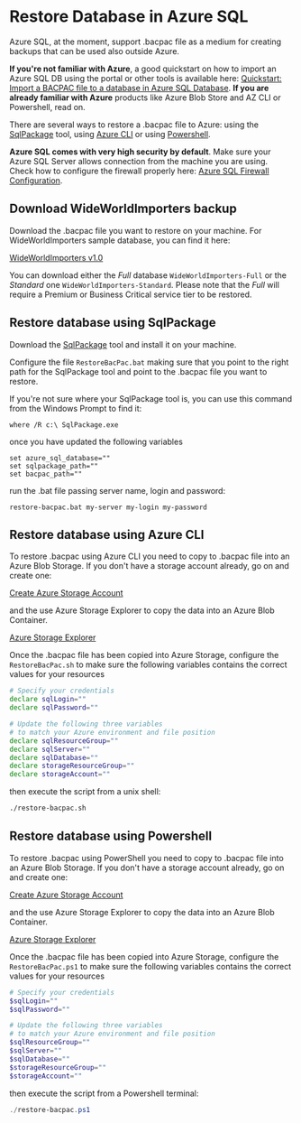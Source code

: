 # Restore Database in Azure SQL

Azure SQL, at the moment, support .bacpac file as a medium for creating backups that can be used also outside Azure. 

**If you're not familiar with Azure**, a good quickstart on how to import an Azure SQL DB using the portal or other tools is available here: [Quickstart: Import a BACPAC file to a database in Azure SQL Database](https://docs.microsoft.com/en-us/azure/sql-database/sql-database-import). **If you are already familiar with Azure** products like Azure Blob Store and AZ CLI or Powershell, read on.

There are several ways to restore a .bacpac file to Azure: using the [SqlPackage](https://docs.microsoft.com/en-us/sql/tools/sqlpackage) tool, using [Azure CLI](https://docs.microsoft.com/en-us/cli/azure/install-azure-cli?view=azure-cli-latest) or using [Powershell](https://docs.microsoft.com/en-us/powershell/azure/).

**Azure SQL comes with very high security by default**. Make sure your Azure SQL Server allows connection from the machine you are using. Check how to configure the firewall properly here: [Azure SQL Firewall Configuration](https://docs.microsoft.com/en-us/azure/sql-database/sql-database-firewall-configure#from-the-database-overview-page).

## Download WideWorldImporters backup

Download the .bacpac file you want to restore on your machine. For WideWorldImporters sample database, you can find it here:

[WideWorldImporters v1.0](https://github.com/Microsoft/sql-server-samples/releases/tag/wide-world-importers-v1.0)

You can download either the *Full* database `WideWorldImporters-Full` or the *Standard* one `WideWorldImporters-Standard`. Please note that the *Full* will require a Premium or Business Critical service tier to be restored. 

## Restore database using SqlPackage

Download the [SqlPackage](https://docs.microsoft.com/en-us/sql/tools/sqlpackage) tool and install it on your machine. 

Configure the file `RestoreBacPac.bat` making sure that you point to the right path for the SqlPackage tool and point to the .bacpac file you want to restore.

If you're not sure where your SqlPackage tool is, you can use this command from the Windows Prompt to find it:

```text
where /R c:\ SqlPackage.exe
```

once you have updated the following variables

```text
set azure_sql_database=""
set sqlpackage_path=""
set bacpac_path=""
```

run the .bat file passing server name, login and password:

```text
restore-bacpac.bat my-server my-login my-password
```

## Restore database using Azure CLI

To restore .bacpac using Azure CLI you need to copy to .bacpac file into an Azure Blob Storage. If you don't have a storage account already, go on and create one:

[Create Azure Storage Account](https://docs.microsoft.com/en-us/azure/storage/common/storage-quickstart-create-account?tabs=azure-portal)

and the use Azure Storage Explorer to copy the data into an Azure Blob Container.

[Azure Storage Explorer](https://azure.microsoft.com/en-us/features/storage-explorer/)

Once the .bacpac file has been copied into Azure Storage, configure the `RestoreBacPac.sh` to make sure the following variables contains the correct values for your resources

```bash
# Specify your credentials
declare sqlLogin=""
declare sqlPassword=""

# Update the following three variables
# to match your Azure environment and file position
declare sqlResourceGroup=""
declare sqlServer=""
declare sqlDatabase=""
declare storageResourceGroup=""
declare storageAccount=""
```

then execute the script from a unix shell:

```bash
./restore-bacpac.sh
```

## Restore database using Powershell

To restore .bacpac using PowerShell you need to copy to .bacpac file into an Azure Blob Storage. If you don't have a storage account already, go on and create one:

[Create Azure Storage Account](https://docs.microsoft.com/en-us/azure/storage/common/storage-quickstart-create-account?tabs=azure-portal)

and the use Azure Storage Explorer to copy the data into an Azure Blob Container.

[Azure Storage Explorer](https://azure.microsoft.com/en-us/features/storage-explorer/)

Once the .bacpac file has been copied into Azure Storage, configure the `RestoreBacPac.ps1` to make sure the following variables contains the correct values for your resources

```powershell
# Specify your credentials
$sqlLogin=""
$sqlPassword=""

# Update the following three variables
# to match your Azure environment and file position
$sqlResourceGroup=""
$sqlServer=""
$sqlDatabase=""
$storageResourceGroup=""
$storageAccount=""
```

then execute the script from a Powershell terminal:

```powershell
./restore-bacpac.ps1
```
